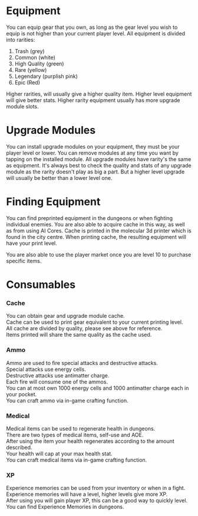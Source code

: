 # Equipment 
You can equip gear that you own, as long as the gear level you wish to equip is not higher than your current player level. All equipment is divided into rarities:  

 1. Trash (grey)
 2. Common (white)
 3. High Quality (green)
 4. Rare (yellow)  
 5. Legendary (purplish pink)  
 6. Epic (Red)  

Higher rarities, will usually give a higher quality item. Higher level equipment will give better stats. Higher rarity equipment usually has more upgrade module slots.  

# Upgrade Modules

You can install upgrade modules on your equipment, they must be your player level or lower. You can remove modules at any time you want by tapping on the installed module. All upgrade modules have rarity's the same as equipment. It's always best to check the quality and stats of any upgrade module as the rarity doesn't play as big a part. But a higher level upgrade will usually be better than a lower level one.  

# Finding Equipment

You can find preprinted equipment in the dungeons or when fighting individual enemies. You are also able to acquire cache in this way, as well as from using AI Cores. Cache is printed in the molecular 3d printer which is found in the city centre. When printing cache, the resulting equipment will have your print level.  

You are also able to use the player market once you are level 10 to purchase specific items.  

# Consumables

### Cache  
You can obtain gear and upgrade module cache.  
Cache can be used to print gear equivalent to your current printing level.  
All cache are divided by quality, please see above for reference.  
Items printed will share the same quality as the cache used.  

### Ammo  
Ammo are used to fire special attacks and destructive attacks.  
Special attacks use energy cells.  
Destructive attacks use antimatter charge.  
Each fire will consume one of the ammos.  
You can at most own 1000 energy cells and 1000 antimatter charge each in your pocket.  
You can craft ammo via in-game crafting function.  

### Medical
Medical items can be used to regenerate health in dungeons.  
There are two types of medical items, self-use and AOE.  
After using the item your health regenerates according to the amount described.  
Your health will cap at your max health stat.  
You can craft medical items via in-game crafting function.  

### XP  
Experience memories can be used from your inventory or when in a fight.  
Experience memories will have a level, higher levels give more XP.  
After using you will gain player XP, this can be a good way to quickly level.  
You can find Experience Memories in dungeons.  
